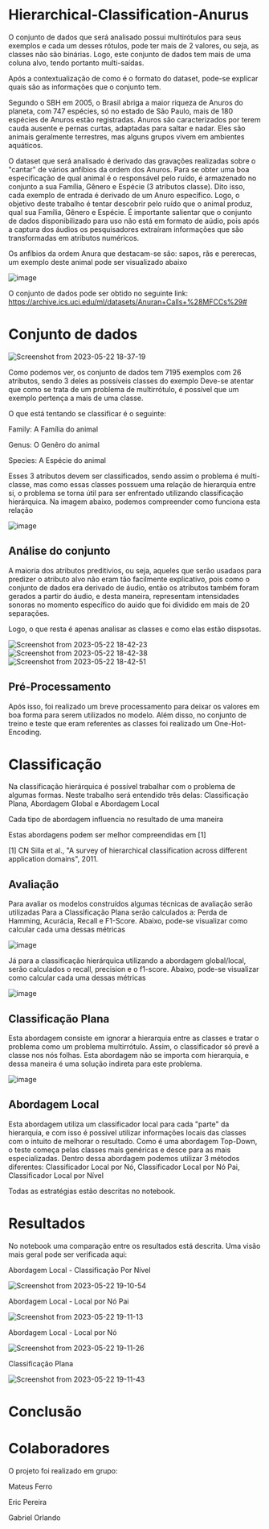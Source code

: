 # Hierarchical-Classification-Anurus

O conjunto de dados que será analisado possui multirótulos para seus exemplos e cada um desses rótulos, pode ter mais de 2 valores, ou seja, as classes não são binárias. Logo, este conjunto de dados tem mais de uma coluna alvo, tendo portanto multi-saídas.

Após a contextualização de como é o formato do dataset, pode-se explicar quais são as informações que o conjunto tem.

Segundo o SBH em 2005, o Brasil abriga a maior riqueza de Anuros do planeta, com 747 espécies, só no estado de São Paulo, mais de 180 espécies de Anuros estão registradas. Anuros são caracterizados por terem cauda ausente e pernas curtas, adaptadas para saltar e nadar. Eles são animais geralmente terrestres, mas alguns grupos vivem em ambientes aquáticos.

O dataset que será analisado é derivado das gravações realizadas sobre o "cantar" de vários anfíbios da ordem dos Anuros. Para se obter uma boa especificação de qual animal é o responsável pelo ruído, é armazenado no conjunto a sua Família, Gênero e Espécie (3 atributos classe). Dito isso, cada exemplo de entrada é derivado de um Anuro específico. Logo, o objetivo deste trabalho é tentar descobrir pelo ruído que o animal produz, qual sua Família, Gênero e Espécie. É importante salientar que o conjunto de dados disponibilizado para uso não está em formato de aúdio, pois após a captura dos áudios os pesquisadores extraíram informações que são transformadas em atributos numéricos.

Os anfíbios da ordem Anura que destacam-se são: sapos, rãs e pererecas, um exemplo deste animal pode ser visualizado abaixo

![image](https://github.com/gorlando04/Hierarchical-Classification-Anurus/assets/91696970/9d049e2a-f253-4371-8ddb-5cd0f7a86451)


O conjunto de dados pode ser obtido no seguinte link: https://archive.ics.uci.edu/ml/datasets/Anuran+Calls+%28MFCCs%29#


# Conjunto de dados

![Screenshot from 2023-05-22 18-37-19](https://github.com/gorlando04/Hierarchical-Classification-Anurus/assets/91696970/5b297b02-7620-4dd0-9eb6-29d51e13d1ff)

Como podemos ver, os conjunto de dados tem 7195 exemplos com 26 atributos, sendo 3 deles as possíveis classes do exemplo
Deve-se atentar que como se trata de um problema de multirrótulo, é possível que um exemplo pertença a mais de uma classe.

O que está tentando se classificar é o seguinte:

Family: A Família do animal

Genus: O Genêro do animal

Species: A Espécie do animal

Esses 3 atributos devem ser classificados, sendo assim o problema é multi-classe, mas como essas classes possuem uma relação de hierarquia entre si, o problema se torna útil para ser enfrentado utilizando classificação hierárquica. Na imagem abaixo, podemos compreender como funciona esta relação

![image](https://github.com/gorlando04/Hierarchical-Classification-Anurus/assets/91696970/a2f316a3-bce1-43de-9833-5fd8df43fe22)

## Análise do conjunto

A maioria dos atributos preditivios, ou seja, aqueles que serão usadaos para predizer o atributo alvo não eram tão facilmente explicativo, pois como o conjunto de dados era derivado de áudio, então os atributos também foram gerados a partir do áudio, e desta maneira, representam intensidades sonoras no momento específico do auido que foi dividido em mais de 20 separações.

Logo, o que resta é apenas analisar as classes e como elas estão dispsotas.


![Screenshot from 2023-05-22 18-42-23](https://github.com/gorlando04/Hierarchical-Classification-Anurus/assets/91696970/4dd42665-d152-460d-9756-dadc3c1a1d9f)
![Screenshot from 2023-05-22 18-42-38](https://github.com/gorlando04/Hierarchical-Classification-Anurus/assets/91696970/d658afae-2cbd-48cb-986d-e5f846ecf34b)
![Screenshot from 2023-05-22 18-42-51](https://github.com/gorlando04/Hierarchical-Classification-Anurus/assets/91696970/e280a767-ae77-42a4-af27-df984031be26)


## Pré-Processamento

Após isso, foi realizado um breve processamento para deixar os valores em boa forma para serem utilizados no modelo. Além disso, no conjunto de treino e teste que eram referentes as classes foi realizado um One-Hot-Encoding.

# Classificação

Na classificação hierárquica é possível trabalhar com o problema de algumas formas. Neste trabalho será entendido três delas: Classificação Plana, Abordagem Global e Abordagem Local

Cada tipo de abordagem influencia no resultado de uma maneira

Estas abordagens podem ser melhor compreendidas em [1]

[1] CN Silla et al., "A survey of hierarchical classification across different application domains", 2011.

## Avaliação 
Para avaliar os modelos construídos algumas técnicas de avaliação serão utilizadas
Para a Classificação Plana serão calculados a: Perda de Hamming, Acurácia, Recall e F1-Score. Abaixo, pode-se visualizar como calcular cada uma dessas métricas

![image](https://github.com/gorlando04/Hierarchical-Classification-Anurus/assets/91696970/99197f8e-dce6-4a7d-8fcd-50dcf9012c67)

Já para a classificação hierárquica utilizando a abordagem global/local, serão calculados o recall, precision e o f1-score. Abaixo, pode-se visualizar como calcular cada uma dessas métricas

![image](https://github.com/gorlando04/Hierarchical-Classification-Anurus/assets/91696970/acee6daa-a838-41e5-9da4-0df57c5ab2ec)

## Classificação Plana

Esta abordagem consiste em ignorar a hierarquia entre as classes e tratar o problema como um problema multirrótulo. Assim, o classificador só prevê a classe nos nós folhas. Esta abordagem não se importa com hierarquia, e dessa maneira é uma solução indireta para este problema.

![image](https://github.com/gorlando04/Hierarchical-Classification-Anurus/assets/91696970/135de7a1-e2f8-496a-8e83-bfa1cf587158)

## Abordagem Local

Esta abordagem utiliza um classificador local para cada "parte" da hierarquia, e com isso é possível utilizar informações locais das classes com o intuito de melhorar o resultado. Como é uma abordagem Top-Down, o teste começa pelas classes mais genéricas e desce para as mais especializadas.
Dentro dessa abordagem podemos utilizar 3 métodos diferentes: Classificador Local por Nó, Classificador Local por Nó Pai, Classificador Local por Nível

Todas as estratégias estão descritas no notebook.

# Resultados

No notebook uma comparação entre os resultados está descrita. Uma visão mais geral pode ser verificada aqui:



Abordagem Local - Classificação Por Nível

![Screenshot from 2023-05-22 19-10-54](https://github.com/gorlando04/Hierarchical-Classification-Anurus/assets/91696970/67004c83-5e47-4e07-8662-99a19e4cd80b)

Abordagem Local -  Local por Nó Pai

![Screenshot from 2023-05-22 19-11-13](https://github.com/gorlando04/Hierarchical-Classification-Anurus/assets/91696970/af25fd66-2293-4006-a443-27e96e46944f)

Abordagem Local - Local por Nó


![Screenshot from 2023-05-22 19-11-26](https://github.com/gorlando04/Hierarchical-Classification-Anurus/assets/91696970/907fad27-5a69-4cda-82f2-ae495e7257de)

Classificação Plana

![Screenshot from 2023-05-22 19-11-43](https://github.com/gorlando04/Hierarchical-Classification-Anurus/assets/91696970/b98300b7-03c5-4fc3-b50d-479916714e1d)



# Conclusão




# Colaboradores

O projeto foi realizado em grupo:

Mateus Ferro


Eric Pereira



Gabriel Orlando


